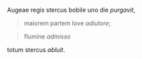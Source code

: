 Augeae regis stercus bobile uno die *purgavit*,

> maiorem partem Iove *adiutore*;

> flumine *admisso*

totum stercus *abluit*.
